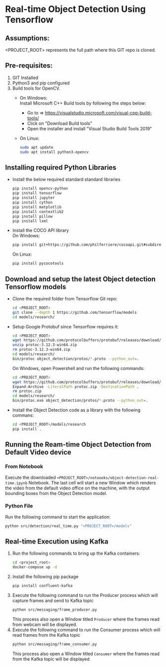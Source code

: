 # Real-time Object Detection Using Tensorflow

## Assumptions:
<PROJECT_ROOT> represents the full path where this GIT repo is cloned.

## Pre-requisites:
1. GIT Installed
2. Python3 and pip configured
3. Build tools for OpenCV.  
	* On Windows:  
        Install Microsoft C++ Build tools by following the steps below:
        * Go to => https://visualstudio.microsoft.com/visual-cpp-build-tools/
        * Click on "Download Build tools"
        * Open the installer and install "Visual Studio Build Tools 2019"
		
	* On Linux:  
        ```bash
        sudo apt update
        sudo apt install python3-opencv
        ```

## Installing required Python Libraries
* Install the below required standard standard libraries
	```bash
	pip install opencv-python
	pip install tensorflow
	pip install jupyter
	pip install cython
	pip install matplotlib
	pip install contextlib2
	pip install pillow
	pip install lxml
	```

* Install the COCO API library  
	On Windows:
    ```bash
    pip install git+https://github.com/philferriere/cocoapi.git#subdirectory=PythonAPI 
    ```

	On Linux:
	```bash
	pip install pycocotools
    ```

## Download and setup the latest Object detection Tensorflow models
* Clone the required folder from Tensorflow Git repo:
	```bash
	cd <PROJECT_ROOT>
	git clone --depth 1 https://github.com/tensorflow/models
	cd models/research/
	```
* Setup Google Protobuf since Tensorflow requires it:
	```bash
	cd <PROJECT_ROOT>
	wget https://github.com/protocolbuffers/protobuf/releases/download/v3.12.3/protoc-3.12.3-win64.zip
	unzip protoc-3.12.3-win64.zip
	rm protoc-3.12.3-win64.zip
	cd models/research/
	bin/protoc object_detection/protos/*.proto --python_out=.
	```
	
	On Windows, open Powershell and run the following commands:
	```bash
	cd <PROJECT_ROOT>
	wget https://github.com/protocolbuffers/protobuf/releases/download/v3.12.3/protoc-3.12.3-win64.zip -outfile protoc.zip
	Expand-Archive -LiteralPath protoc.zip -DestinationPath .
	rm protoc.zip
	cd models/research/
	bin/protoc.exe object_detection/protos/*.proto --python_out=.
	```
* Install the Object Detection code as a library with the following commans:
	```bash
	cd <PROJECT_ROOT>/models/research
	pip install .
	```
	
## Running the Ream-time Object Detection from Default Video device

### From Notebook
Execute the downloaded `<PROJECT_ROOT>/noteooks/object-detection-real-time.ipynb` Notebook. The last cell will start a new Window which renders the video from the default video office on the machine, with the output bounding boxes from the Object Detection model.

### Python File
Run the following command to start the application:
```bash
python src/detection/real_time.py "<PROJECT_ROOT>/models"
```

## Real-time Execution using Kafka
1. Run the following commands to bring up the Kafka containers:
    ```bash
    cd <project_root>
    docker-compose up -d
    ```
2. Install the following pip package
    ```bash
    pip install confluent-kafka
   ```
3. Execute the following command to run the Producer process which will capture frames and send to Kafka topic
    ```bash
   python src/messaging/frame_producer.py 
   ```
   This process also open a Window titled `Producer` where the frames read from webcam will be displayed.
4. Execute the following command to run the Consumer process which will read frames from the Kafka topic
    ```bash
   python src/messaging/frame_consumer.py 
   ```
   This process also open a Window titled `Consumer` where the frames read from the Kafka topic will be displayed.
   